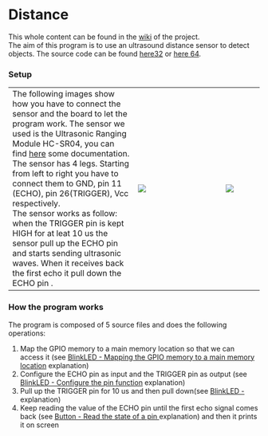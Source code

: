 <h1>Distance</h1>
This whole content can be found in the <a href="https://github.com/elisa2995/ARM32-64isa/wiki/GPIO-04_Distance/">wiki</a> of the project. 
<br>
The aim of this program is to use an ultrasound distance sensor to detect objects. The source code can be found <a href="https://github.com/elisa2995/ARM32-64isa/tree/master/32bit/GPIO/04_Distance">here32</a> or <a href="https://github.com/elisa2995/ARM32-64isa/tree/master/64bit/GPIO/04_Distance">here 64</a>.
<h3>Setup</h3>
<table>
<tr>
<td width="50%">The following images show how you have to connect the sensor and the board to let the program work. The sensor we used is the Ultrasonic Ranging Module HC-SR04, you can find <a href="https://github.com/elisa2995/ARM32-64isa/blob/master/media/Sensor_HCSR04.pdf">here</a> some documentation.<br>
The sensor has 4 legs. Starting from left to right you have to connect them to GND, pin 11 (ECHO), pin 26(TRIGGER), Vcc respectively.<br>
The sensor works as follow: when the TRIGGER pin is kept HIGH for at leat 10 us the sensor pull up the ECHO pin and starts sending ultrasonic waves. When it receives back the first echo it pull down the ECHO pin .
</td>
<td><a href="https://github.com/elisa2995/ARM32-64isa/blob/master/media/04_Distance.png"><img src="https://github.com/elisa2995/ARM32-64isa/blob/master/media/04_Distance.png"></a></td>
<td width="15%"><a href="https://github.com/elisa2995/ARM32-64isa/blob/master/media/04_DistanceCircuit.png"><img src="https://github.com/elisa2995/ARM32-64isa/blob/master/media/04_DistanceCircuit.png"></td>
</tr>
</table>

<h3>How the program works</h3>
The program is composed of 5 source files and does the following operations:
<ol>
<li>Map the GPIO memory to a main memory location so that we can access it (see <a href="https://github.com/elisa2995/ARM32-64isa/wiki/GPIO-01_BlinkLED#mapping">BlinkLED - Mapping the GPIO memory to a main memory location</a> explanation)</li>
<li>Configure the ECHO pin as input and the TRIGGER pin as output (see <a href="https://github.com/elisa2995/ARM32-64isa/wiki/GPIO-01_BlinkLED#configure">BlinkLED - Configure the pin function</a> explanation)</li>
<li>Pull up the TRIGGER pin for 10 us and then pull down(see <a href="https://github.com/elisa2995/ARM32-64isa/wiki/GPIO-01_BlinkLED">BlinkLED - </a> explanation) </li>
<li>Keep reading the value of the ECHO pin until the first echo signal comes back (see <a href="https://github.com/elisa2995/ARM32-64isa/wiki/GPIO-02_Button#readState">Button - Read the state of a pin </a> explanation) and then it prints it on screen </li>
</ol>
